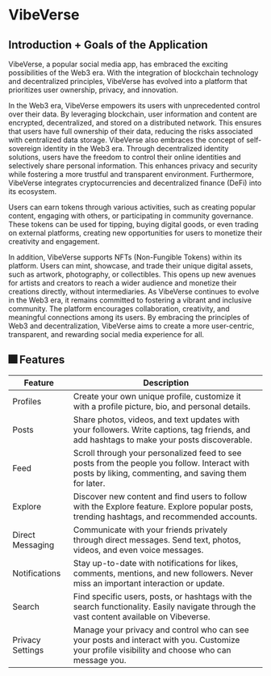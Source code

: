 # VibeVerse

## Introduction + Goals of the Application
VibeVerse, a popular social media app, has embraced the exciting possibilities of the Web3 era. With the integration of blockchain technology and decentralized principles, VibeVerse has evolved into a platform that prioritizes user ownership, privacy, and innovation. 

In the Web3 era, VibeVerse empowers its users with unprecedented control over their data. By leveraging blockchain, user information and content are encrypted, decentralized, and stored on a distributed network. This ensures that users have full ownership of their data, reducing the risks associated with centralized data storage. VibeVerse also embraces the concept of self-sovereign identity in the Web3 era. Through decentralized identity solutions, users have the freedom to control their online identities and selectively share personal information. This enhances privacy and security while fostering a more trustful and transparent environment. Furthermore, VibeVerse integrates cryptocurrencies and decentralized finance (DeFi) into its ecosystem. 

Users can earn tokens through various activities, such as creating popular content, engaging with others, or participating in community governance. These tokens can be used for tipping, buying digital goods, or even trading on external platforms, creating new opportunities for users to monetize their creativity and engagement.

In addition, VibeVerse supports NFTs (Non-Fungible Tokens) within its platform. Users can mint, showcase, and trade their unique digital assets, such as artwork, photography, or collectibles. This opens up new avenues for artists and creators to reach a wider audience and monetize their creations directly, without intermediaries. As VibeVerse continues to evolve in the Web3 era, it remains committed to fostering a vibrant and inclusive community. The platform encourages collaboration, creativity, and meaningful connections among its users. By embracing the principles of Web3 and decentralization, VibeVerse aims to create a more user-centric, transparent, and rewarding social media experience for all.

## 🎆 Features

| Feature | Description |
| ----------- | ----------- |
| Profiles | Create your own unique profile, customize it with a profile picture, bio, and personal details. |
| Posts | Share photos, videos, and text updates with your followers. Write captions, tag friends, and add hashtags to make your posts discoverable. |
| Feed | Scroll through your personalized feed to see posts from the people you follow. Interact with posts by liking, commenting, and saving them for later. |
| Explore | Discover new content and find users to follow with the Explore feature. Explore popular posts, trending hashtags, and recommended accounts. |
| Direct Messaging | Communicate with your friends privately through direct messages. Send text, photos, videos, and even voice messages. |
| Notifications | Stay up-to-date with notifications for likes, comments, mentions, and new followers. Never miss an important interaction or update. |
| Search | Find specific users, posts, or hashtags with the search functionality. Easily navigate through the vast content available on Vibeverse. |
| Privacy Settings | Manage your privacy and control who can see your posts and interact with you. Customize your profile visibility and choose who can message you. |
